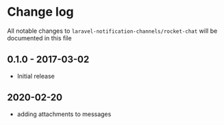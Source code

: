 # Change log

All notable changes to `laravel-notification-channels/rocket-chat` will be documented in this file

## 0.1.0 - 2017-03-02

- Initial release

## 2020-02-20
- adding attachments to messages

